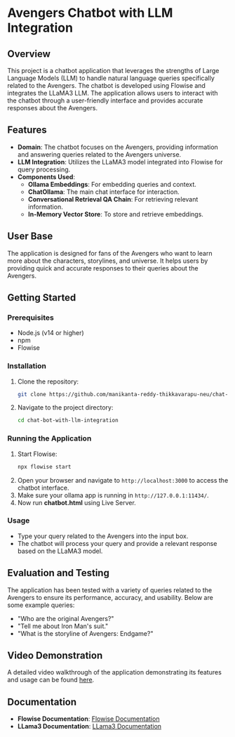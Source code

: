 # Avengers Chatbot with LLM Integration

## Overview
This project is a chatbot application that leverages the strengths of Large Language Models (LLM) to handle natural language queries specifically related to the Avengers. The chatbot is developed using Flowise and integrates the LLaMA3 LLM. The application allows users to interact with the chatbot through a user-friendly interface and provides accurate responses about the Avengers.

## Features
- **Domain**: The chatbot focuses on the Avengers, providing information and answering queries related to the Avengers universe.
- **LLM Integration**: Utilizes the LLaMA3 model integrated into Flowise for query processing.
- **Components Used**:
  - **Ollama Embeddings**: For embedding queries and context.
  - **ChatOllama**: The main chat interface for interaction.
  - **Conversational Retrieval QA Chain**: For retrieving relevant information.
  - **In-Memory Vector Store**: To store and retrieve embeddings.

## User Base
The application is designed for fans of the Avengers who want to learn more about the characters, storylines, and universe. It helps users by providing quick and accurate responses to their queries about the Avengers.

## Getting Started

### Prerequisites
- Node.js (v14 or higher)
- npm
- Flowise

### Installation
1. Clone the repository:
    ```sh
    git clone https://github.com/manikanta-reddy-thikkavarapu-neu/chat-bot-with-llm-integration.git
    ```
2. Navigate to the project directory:
    ```sh
    cd chat-bot-with-llm-integration
    ```

### Running the Application
1. Start Flowise:
    ```sh
    npx flowise start
    ```
2. Open your browser and navigate to `http://localhost:3000` to access the chatbot interface.
3. Make sure your ollama app is running in `http://127.0.0.1:11434/`.
4. Now run **chatbot.html** using Live Server.

### Usage
- Type your query related to the Avengers into the input box.
- The chatbot will process your query and provide a relevant response based on the LLaMA3 model.

## Evaluation and Testing
The application has been tested with a variety of queries related to the Avengers to ensure its performance, accuracy, and usability. Below are some example queries:
- "Who are the original Avengers?"
- "Tell me about Iron Man's suit."
- "What is the storyline of Avengers: Endgame?"

## Video Demonstration
A detailed video walkthrough of the application demonstrating its features and usage can be found [here](https://youtu.be/KoJAWLjfIoc).

## Documentation
- **Flowise Documentation**: [Flowise Documentation](https://docs.flowiseai.com/)
- **LLama3 Documentation**: [LLama3 Documentation](https://ollama.com/library/llama3)
